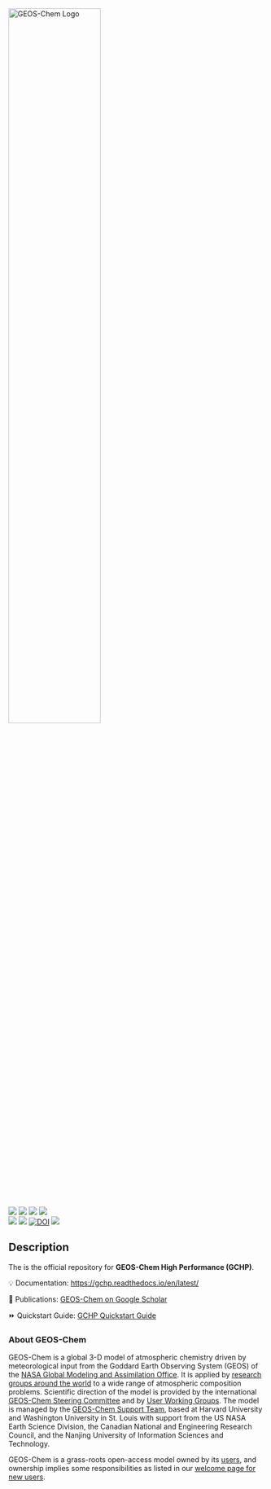 <img src="https://geoschem.github.io/img/GEOS-Chem_Logo_Light_Background.png" height="60%" width="60%" alt="GEOS-Chem Logo">

<p>
  <a href="https://github.com/geoschem/GCHP/releases"><img src="https://img.shields.io/github/v/release/geoschem/GCHP?include_prereleases&label=Latest%20Pre-Release"></a>
  <a href="https://github.com/geoschem/GCHP/releases/"><img src="https://img.shields.io/github/v/release/geoschem/GCHP?label=Latest%20Stable%20Release"></a>
  <a href="https://github.com/geoschem/GCHP/"><img src="https://img.shields.io/github/release-date/geoschem/GCHP"></a>
  <a href="https://github.com/geoschem/GCHP/blob/main/LICENSE.txt"><img src="https://img.shields.io/badge/License-MIT-blue.svg"></a>
  <br />
  <a href="https://spack.readthedocs.io/en/latest/package_list.html#gchp"><img src="https://img.shields.io/badge/Install%20with-Spack-ff69b4"></a>
  <a href="https://hub.docker.com/r/geoschem/gchp"><img src="https://img.shields.io/docker/v/geoschem/gchp?color=blue&label=Docker%2FSingularity"></a>
  <a href="https://doi.org/10.5281/zenodo.4428926"><img src="https://zenodo.org/badge/DOI/10.5281/zenodo.4428926.svg" alt="DOI"></a>
  <a href="https://gchp.readthedocs.io"><img src="https://img.shields.io/readthedocs/gchp?label=ReadTheDocs"></a>
</p>


## Description

The is the official repository for **GEOS-Chem High Performance (GCHP)**.

:bulb: Documentation: https://gchp.readthedocs.io/en/latest/

:book: Publications: [GEOS-Chem on Google Scholar](https://scholar.google.com/citations?user=ho-sNj4AAAAJ)

:fast_forward: Quickstart Guide: [GCHP Quickstart Guide](https://gchp.readthedocs.io/en/latest/getting-started/quick-start.html)

### About GEOS-Chem

GEOS-Chem is a global 3-D model of atmospheric chemistry driven by meteorological input from the Goddard Earth Observing System (GEOS) of the [NASA Global Modeling and Assimilation Office](http://gmao.gsfc.nasa.gov/). It is applied by [research groups around the world](http://geos-chem.org/people.html) to a wide range of atmospheric composition problems. Scientific direction of the model is provided by the international [GEOS-Chem Steering Committee](http://geos-chem.org/steering-committee.html) and by [User Working Groups](http://geos-chem.org/working-groups.html). The model is managed by the [GEOS-Chem Support Team](http://geos-chem.org/support-team.html), based at Harvard University and Washington University in St. Louis with support from the US NASA Earth Science Division, the Canadian National and Engineering Research Council, and the Nanjing University of Information Sciences and Technology.

GEOS-Chem is a grass-roots open-access model owned by its [users](http://geos-chem.org/people.html), and ownership implies some responsibilities as listed in our [welcome page for new users](http://geos-chem.org/welcome.html).
